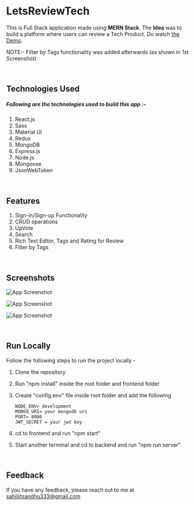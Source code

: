 
# LetsReviewTech

This is Full Stack  application made using **MERN Stack**. The **Idea** was to build a platform where users can review a Tech Product. Do watch [the Demo](https://www.youtube.com/watch?v=dNBVHuGEX3g).

NOTE:- Filter by Tags functionality was added afterwards (as shown in 1st Screenshot)

<br/>


## Technologies Used

##### Following are the technologies used to build this app :-
    
1. React.js
2. Sass
3. Material UI 
4. Redux 
5. MongoDB
6. Express.js
7. Node.js
8. Mongoose
9. JsonWebToken

<br/>


## Features

1. Sign-in/Sign-up Functionality
2. CRUD operations
3. UpVote 
4. Search
5. Rich Text Editor, Tags and Rating for Review 
6. Filter by Tags

<br/>


## Screenshots

![App Screenshot](/screenshots/ss-4.png)
<br/>

![App Screenshot](/screenshots/ss-2.png)
<br/>

![App Screenshot](/screenshots/ss-3.png)
<br/>



<br/>

## Run Locally

Follow the following steps to run the project locally -

1. Clone the repository
2. Run "npm install" inside the root folder and frontend folder
3. Create "config.env" file inside root  folder and add  the following
    ```
    NODE_ENV= development
    MONGO_URI= your mongodb uri
    PORT= 8000
    JWT_SECRET = your jwt key
    ```

5. cd to frontend and run "npm start"
6. Start another terminal and cd to backend and run "npm run server"


<br/>




## Feedback

If you have any feedback, please reach out to me at sahiljitsandhu333@gmail.com



